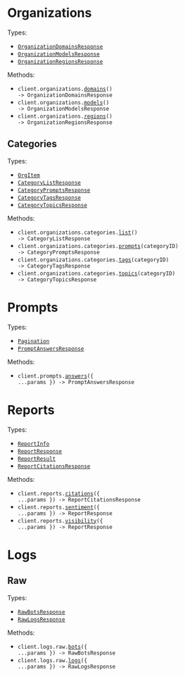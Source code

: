 # Organizations

Types:

- <code><a href="./src/resources/organizations/organizations.ts">OrganizationDomainsResponse</a></code>
- <code><a href="./src/resources/organizations/organizations.ts">OrganizationModelsResponse</a></code>
- <code><a href="./src/resources/organizations/organizations.ts">OrganizationRegionsResponse</a></code>

Methods:

- <code title="get /v1/org/domains">client.organizations.<a href="./src/resources/organizations/organizations.ts">domains</a>() -> OrganizationDomainsResponse</code>
- <code title="get /v1/org/models">client.organizations.<a href="./src/resources/organizations/organizations.ts">models</a>() -> OrganizationModelsResponse</code>
- <code title="get /v1/org/regions">client.organizations.<a href="./src/resources/organizations/organizations.ts">regions</a>() -> OrganizationRegionsResponse</code>

## Categories

Types:

- <code><a href="./src/resources/organizations/categories.ts">OrgItem</a></code>
- <code><a href="./src/resources/organizations/categories.ts">CategoryListResponse</a></code>
- <code><a href="./src/resources/organizations/categories.ts">CategoryPromptsResponse</a></code>
- <code><a href="./src/resources/organizations/categories.ts">CategoryTagsResponse</a></code>
- <code><a href="./src/resources/organizations/categories.ts">CategoryTopicsResponse</a></code>

Methods:

- <code title="get /v1/org/categories">client.organizations.categories.<a href="./src/resources/organizations/categories.ts">list</a>() -> CategoryListResponse</code>
- <code title="get /v1/org/categories/{category_id}/prompts">client.organizations.categories.<a href="./src/resources/organizations/categories.ts">prompts</a>(categoryID) -> CategoryPromptsResponse</code>
- <code title="get /v1/org/categories/{category_id}/tags">client.organizations.categories.<a href="./src/resources/organizations/categories.ts">tags</a>(categoryID) -> CategoryTagsResponse</code>
- <code title="get /v1/org/categories/{category_id}/topics">client.organizations.categories.<a href="./src/resources/organizations/categories.ts">topics</a>(categoryID) -> CategoryTopicsResponse</code>

# Prompts

Types:

- <code><a href="./src/resources/prompts.ts">Pagination</a></code>
- <code><a href="./src/resources/prompts.ts">PromptAnswersResponse</a></code>

Methods:

- <code title="post /v1/prompts/answers">client.prompts.<a href="./src/resources/prompts.ts">answers</a>({ ...params }) -> PromptAnswersResponse</code>

# Reports

Types:

- <code><a href="./src/resources/reports.ts">ReportInfo</a></code>
- <code><a href="./src/resources/reports.ts">ReportResponse</a></code>
- <code><a href="./src/resources/reports.ts">ReportResult</a></code>
- <code><a href="./src/resources/reports.ts">ReportCitationsResponse</a></code>

Methods:

- <code title="post /v1/reports/citations">client.reports.<a href="./src/resources/reports.ts">citations</a>({ ...params }) -> ReportCitationsResponse</code>
- <code title="post /v1/reports/sentiment">client.reports.<a href="./src/resources/reports.ts">sentiment</a>({ ...params }) -> ReportResponse</code>
- <code title="post /v1/reports/visibility">client.reports.<a href="./src/resources/reports.ts">visibility</a>({ ...params }) -> ReportResponse</code>

# Logs

## Raw

Types:

- <code><a href="./src/resources/logs/raw.ts">RawBotsResponse</a></code>
- <code><a href="./src/resources/logs/raw.ts">RawLogsResponse</a></code>

Methods:

- <code title="post /v1/logs/raw/bots">client.logs.raw.<a href="./src/resources/logs/raw.ts">bots</a>({ ...params }) -> RawBotsResponse</code>
- <code title="post /v1/logs/raw">client.logs.raw.<a href="./src/resources/logs/raw.ts">logs</a>({ ...params }) -> RawLogsResponse</code>
